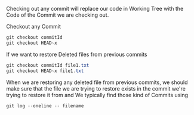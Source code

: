 Checking out any commit will replace our code in Working Tree with the Code of the Commit we are checking out.

Checkout any Commit

```ps1
git checkout commitId
git checkout HEAD~x
```

If we want to restore Deleted files from previous commits

```ps1
git checkout commitId file1.txt
git checkout HEAD~x file1.txt
```

When we are restoring any deleted file from previous commits, we should make sure that the file we are trying to restore exists in the commit we're trying to restore it from and We typically find those kind of Commits using

```ps1
git log --oneline -- filename
```
